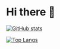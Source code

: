 <h1> Hi there 👋 </h1>

[![GitHub stats](https://github-readme-stats.vercel.app/api?username=re-roll&show_icons=true&theme=dark)](https://git.io/streak-stats)

[![Top Langs](https://github-readme-stats.vercel.app/api/top-langs/?username=re-roll&theme=dark)](https://github.com/anuraghazra/github-readme-stats)

<!--
**re-roll/re-roll** is a ✨ _special_ ✨ repository because its `README.md` (this file) appears on your GitHub profile.

Here are some ideas to get you started:

- 🔭 I’m currently working on ...
- 🌱 I’m currently learning ...
- 👯 I’m looking to collaborate on ...
- 🤔 I’m looking for help with ...
- 💬 Ask me about ...
- 📫 How to reach me: ...
- 😄 Pronouns: ...
- ⚡ Fun fact: ...
-->

